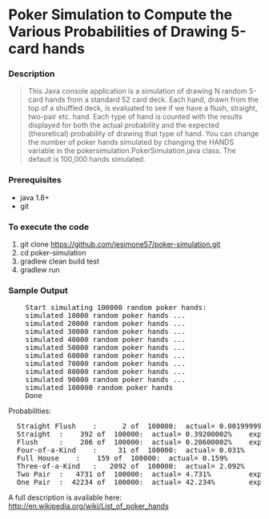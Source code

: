# Poker Simulation to Compute the Various Probabilities of Drawing 5-card hands

### Description
>This Java console application is a simulation of drawing N random 5-card hands from a standard 52 card deck.
Each hand, drawn from the top of a shuffled deck, is evaluated to see if we have a flush, straight, two-pair etc. hand.
Each type of hand is counted
with the results displayed for both the actual probability and the expected (theoretical) probability of drawing that
type of hand.
>You can change the number of poker hands simulated by changing the HANDS variable in the pokersimulation.PokerSimulation.java class.
The default is 100,000 hands simulated.

### Prerequisites
* java 1.8+
* git

### To execute the code
1. git clone https://github.com/jesimone57/poker-simulation.git
2. cd poker-simulation
2. gradlew clean build test
3. gradlew run

### Sample Output

<pre>
    Start simulating 100000 random poker hands:
    simulated 10000 random poker hands ...
    simulated 20000 random poker hands ...
    simulated 30000 random poker hands ...
    simulated 40000 random poker hands ...
    simulated 50000 random poker hands ...
    simulated 60000 random poker hands ...
    simulated 70000 random poker hands ...
    simulated 80000 random poker hands ...
    simulated 90000 random poker hands ...
    simulated 100000 random poker hands
    Done
</pre>

Probabilities:

<pre>
  Straight Flush	:      2 of  100000:  actual= 0.0019999999%  expected=  0.0015390771%  deviation= 29.948%
  Straight	:    392 of  100000:  actual= 0.39200002%    expected=  0.3924647%     deviation= -0.11840133%
  Flush		:    206 of  100000:  actual= 0.20600002%    expected=  0.19654015%    deviation=  4.813196%
  Four-of-a-Kind	:     31 of  100000:  actual= 0.031%         expected=  0.024009604%   deviation= 29.115004%
  Full House	:    159 of  100000:  actual= 0.159%         expected=  0.14405763%    deviation= 10.372497%
  Three-of-a-Kind	:   2092 of  100000:  actual= 2.092%         expected=  2.1128452%     deviation= -0.98659545%
  Two Pair	:   4731 of  100000:  actual= 4.731%         expected=  4.7539015%     deviation= -0.48174313%
  One Pair	:  42234 of  100000:  actual= 42.234%        expected= 42.256905%      deviation= -0.05419963%
</pre>

A full description is available here:  http://en.wikipedia.org/wiki/List_of_poker_hands

